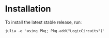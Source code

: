 # Installation

To install the latest stable release, run:

    julia -e 'using Pkg; Pkg.add("LogicCircuits")'